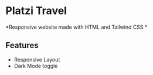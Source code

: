 Platzi Travel
=============
*Responsive website made with HTML and Tailwind CSS *

## Features
- Responsive Layout
- Dark Mode toggle